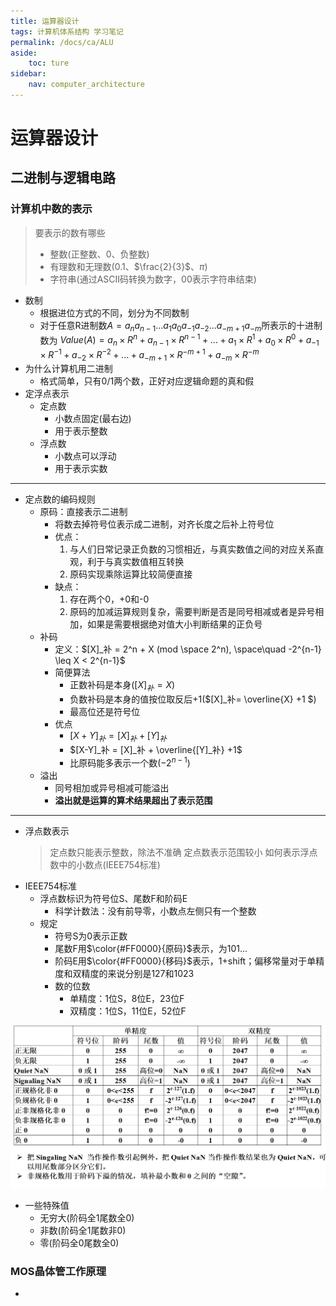 ```yaml
---
title: 运算器设计
tags: 计算机体系结构 学习笔记
permalink: /docs/ca/ALU
aside:
    toc: ture
sidebar:
    nav: computer_architecture
---
```


# 运算器设计
## 二进制与逻辑电路
### 计算机中数的表示
   > 要表示的数有哪些
   > - 整数(正整数、0、负整数)
   > - 有理数和无理数(0.1、$\frac{2}{3}$、$\pi$)
   > - 字符串(通过ASCII码转换为数字，00表示字符串结束)

- 数制
  - 根据进位方式的不同，划分为不同数制
  - 对于任意R进制数$A=a_na_{n-1}...a_1a_0a_{-1}a_{-2}...a_{-m+1}a_{-m}$所表示的十进制数为
  $Value(A) = a_n \times R^n + a_{n-1} \times R^{n-1} + ... + a_1 \times R^1 + a_0 \times R^0 + a_{-1} \times R^{-1} + a_{-2} \times R^{-2} + ... + a_{-m+1} \times R^{-m+1} + a_{-m} \times R^{-m}$
- 为什么计算机用二进制
  - 格式简单，只有0/1两个数，正好对应逻辑命题的真和假
- 定浮点表示
  - 定点数
    - 小数点固定(最右边)
    - 用于表示整数
  - 浮点数
    - 小数点可以浮动
    - 用于表示实数

---

- 定点数的编码规则
  - 原码：直接表示二进制
    - 将数去掉符号位表示成二进制，对齐长度之后补上符号位
    - 优点：
        1. 与人们日常记录正负数的习惯相近，与真实数值之间的对应关系直观，利于与真实数值相互转换
        2. 原码实现乘除运算比较简便直接
    - 缺点：
        1. 存在两个0，+0和-0
        2. 原码的加减运算规则复杂，需要判断是否是同号相减或者是异号相加，如果是需要根据绝对值大小判断结果的正负号
  - 补码
    - 定义：$[X]_补 = 2^n + X (mod \space 2^n), \space\quad -2^{n-1} \leq X < 2^{n-1}$
    - 简便算法
      - 正数补码是本身($[X]_补=X$)
      - 负数补码是本身的值按位取反后+1($[X]_补= \overline{X} +1 $)
      - 最高位还是符号位
    - 优点
      - $[X+Y]_补 = [X]_补 + [Y]_{补}$
      - $[X-Y]_补 = [X]_补 + \overline{[Y]_补} +1$
      - 比原码能多表示一个数($-2^{n-1}$)
  - 溢出
    - 同号相加或异号相减可能溢出
    - **溢出就是运算的算术结果超出了表示范围**

---

- 浮点数表示
  > 定点数只能表示整数，除法不准确
  > 定点数表示范围较小
  > 如何表示浮点数中的小数点(IEEE754标准)
- IEEE754标准
  - 浮点数标识为符号位S、尾数F和阶码E
    - 科学计数法：没有前导零，小数点左侧只有一个整数
  - 规定
    - 符号S为0表示正数
    - 尾数F用$\color{#FF0000}{原码}$表示，为101...
    - 阶码E用$\color{#FF0000}{移码}$表示，1+shift；偏移常量对于单精度和双精度的来说分别是127和1023
    - 数的位数
      - 单精度：1位S，8位E，23位F
      - 双精度：1位S，11位E，52位F
  
![IEEE754](/assets/ca/第八章图/IEEE754.png)

- 一些特殊值
  - 无穷大(阶码全1尾数全0)
  - 非数(阶码全1尾数非0)
  - 零(阶码全0尾数全0)

### MOS晶体管工作原理
- 
  